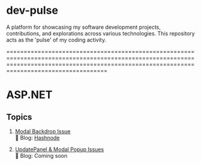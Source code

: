 # dev-pulse
A platform for showcasing my software development projects, contributions, and explorations across various technologies. This repository acts as the 'pulse' of my coding activity.

===============================================================================================================================================================================================

# ASP.NET

## Topics
1. [Modal Backdrop Issue](./modal-backdrop-issue)  
   🔗 Blog: [Hashnode](https://dev-pulse-1.hashnode.dev/when-modals-attack-fixing-backdrop-and-event-issues-in-aspnet-webforms)

2. [UpdatePanel & Modal Popup Issues](./updatepanel-modal-issue)  
   🔗 Blog: Coming soon
